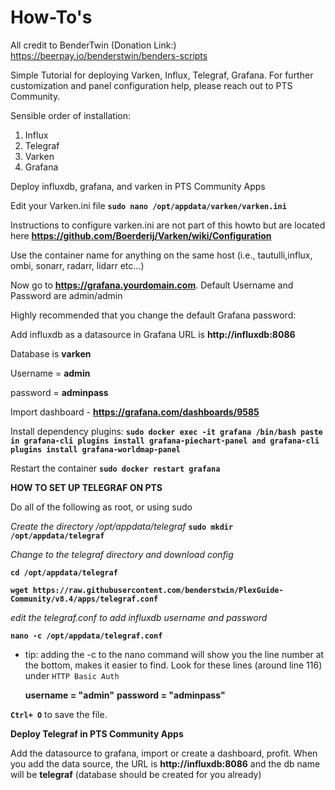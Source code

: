# How-To's 

All credit to BenderTwin (Donation Link:) https://beerpay.io/benderstwin/benders-scripts

Simple Tutorial for deploying Varken, Influx, Telegraf, Grafana. For further customization and panel configuration help, please reach out to PTS Community. 

Sensible order of installation:

1. Influx
2. Telegraf
3. Varken
4. Grafana

Deploy influxdb, grafana, and varken in PTS Community Apps

Edit your Varken.ini file **`sudo nano /opt/appdata/varken/varken.ini`**

Instructions to configure varken.ini are not part of this howto but are located here **https://github.com/Boerderij/Varken/wiki/Configuration** 

Use the container name for anything on the same host (i.e., tautulli,influx, ombi, sonarr, radarr, lidarr etc...)

Now go to **https://grafana.yourdomain.com**. Default Username and Password are admin/admin

Highly recommended that you change the default Grafana password:

Add influxdb as a datasource in Grafana URL is **http://influxdb:8086**

Database is **varken**

Username = **admin** 

password = **adminpass**

Import dashboard - **https://grafana.com/dashboards/9585**

Install dependency plugins: **`sudo docker exec -it grafana /bin/bash paste in grafana-cli plugins install grafana-piechart-panel and grafana-cli plugins install grafana-worldmap-panel`**

Restart the container **`sudo docker restart grafana`**

**HOW TO SET UP TELEGRAF ON PTS**

Do all of the following as root, or using sudo

*Create the directory /opt/appdata/telegraf*
**`sudo mkdir /opt/appdata/telegraf`**

*Change to the telegraf directory and download config*

**`cd /opt/appdata/telegraf`**

**`wget https://raw.githubusercontent.com/benderstwin/PlexGuide-Community/v8.4/apps/telegraf.conf`**

*edit the telegraf.conf to add influxdb username and password*

**`nano -c /opt/appdata/telegraf.conf`**

- tip: adding the -c to the nano command will show you the line number at the bottom, makes it easier to find.
Look for these lines (around line 116) under `HTTP Basic Auth`

    **username = "admin"**
    **password = "adminpass"**
    
**`Ctrl+ O`** to save the file.

**Deploy Telegraf in PTS Community Apps**

Add the datasource to grafana, import or create a dashboard, profit. When you add the data source, the URL is **http://influxdb:8086** and the db name will be **telegraf** (database should be created for you already)
